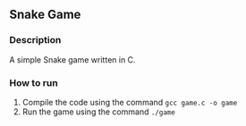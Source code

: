 ## Snake Game

### Description

A simple Snake game written in C.

### How to run

1. Compile the code using the command `gcc game.c -o game`
2. Run the game using the command `./game`